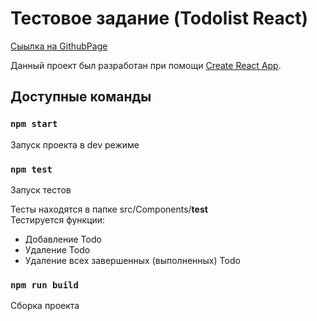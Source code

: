 # Тестовое задание (Todolist React)

[Сыылка на GithubPage](https://evgeniy-varlamov.github.io/TodoList-React/)

Данный проект был разработан при помощи [Create React App](https://github.com/facebook/create-react-app).

## Доступные команды
### `npm start`

Запуск проекта в dev режиме

### `npm test`

Запуск тестов 

Тесты находятся в папке src/Components/__test__  
Тестируется функции:
* Добавление Todo
* Удаление Todo
* Удаление всех завершенных (выполненных) Todo

### `npm run build`

Сборка проекта 



